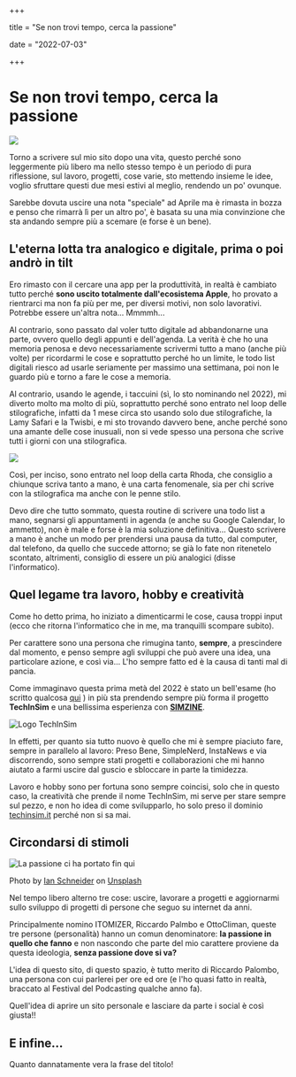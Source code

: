 +++

title = "Se non trovi tempo, cerca la passione"

date = "2022-07-03"

+++

# Se non trovi tempo, cerca la passione

![](https://res.cloudinary.com/presobene/image/upload/v1656872467/photo_2022-07-03_20-20-47_njvlgo.jpg)

Torno a scrivere sul mio sito dopo una vita, questo perché sono leggermente più libero ma nello stesso tempo è un periodo di pura riflessione, sul lavoro, progetti, cose varie, sto mettendo insieme le idee, voglio sfruttare questi due mesi estivi al meglio, rendendo un po' ovunque.

Sarebbe dovuta uscire una nota "speciale" ad Aprile ma è rimasta in bozza e penso che rimarrà lì per un altro po', è basata su una mia convinzione che sta andando sempre più a scemare (e forse è un bene).

## L'eterna lotta tra analogico e digitale, prima o poi andrò in tilt

Ero rimasto con il cercare una app per la produttività, in realtà è cambiato tutto perché **sono uscito totalmente dall'ecosistema Apple**, ho provato a rientrarci ma non fa più per me, per diversi motivi, non solo lavorativi. Potrebbe essere un'altra nota... Mmmmh...

Al contrario, sono passato dal voler tutto digitale ad abbandonarne una parte, ovvero quello degli appunti e dell'agenda. La verità è che ho una memoria penosa e devo necessariamente scrivermi tutto a mano (anche più volte) per ricordarmi le cose e soprattutto perché ho un limite, le todo list digitali riesco ad usarle seriamente per massimo una settimana, poi non le guardo più e torno a fare le cose a memoria. 

Al contrario, usando le agende, i taccuini (sì, lo sto nominando nel 2022), mi diverto molto ma molto di più, soprattutto perché sono entrato nel loop delle stilografiche, infatti da 1 mese circa sto usando solo due stilografiche, la Lamy Safari e la Twisbi, e mi sto trovando davvero bene, anche perché sono una amante delle cose inusuali, non si vede spesso una persona che scrive tutti i giorni con una stilografica.

![](https://res.cloudinary.com/presobene/image/upload/v1656873259/photo_2022-07-03_20-34-00_zmii92.jpg)

Così, per inciso, sono entrato nel loop della carta Rhoda, che consiglio a chiunque scriva tanto a mano, è una carta fenomenale, sia per chi scrive con la stilografica ma anche con le penne stilo.

Devo dire che tutto sommato, questa routine di scrivere una todo list a mano, segnarsi gli appuntamenti in agenda (e anche su Google Calendar, lo ammetto), non è male e forse è la mia soluzione definitiva... Questo scrivere a mano è anche un modo per prendersi una pausa da tutto, dal computer, dal telefono, da quello che succede attorno; se già lo fate non ritenetelo scontato, altrimenti, consiglio di essere un più analogici (disse l'informatico).

## Quel legame tra lavoro, hobby e creatività

Come ho detto prima, ho iniziato a dimenticarmi le cose, causa troppi input (ecco che ritorna l'informatico che in me, ma tranquilli scompare subito).

Per carattere sono una persona che rimugina tanto, **sempre**, a prescindere dal momento, e penso sempre agli sviluppi che può avere una idea, una particolare azione, e così via... L'ho sempre fatto ed è la causa di tanti mal di pancia.

Come immaginavo questa prima metà del 2022 è stato un bell'esame (ho scritto qualcosa [qui](https://www.instagram.com/p/CeHaezJIJUI/?utm_source=ig_web_copy_link) ) in più sta prendendo sempre più forma il progetto **TechInSim** e una bellissima esperienza con [**SIMZINE**](https://simzine.it). 

![Logo TechInSim](https://res.cloudinary.com/presobene/image/upload/v1656873167/Logo_TechInSim_q6wgpn.png)

In effetti, per quanto sia tutto nuovo è quello che mi è sempre piaciuto fare, sempre in parallelo al lavoro: Preso Bene, SimpleNerd, InstaNews e via discorrendo, sono sempre stati progetti e collaborazioni che mi hanno aiutato a farmi uscire dal guscio e sbloccare in parte la timidezza. 

Lavoro e hobby sono per fortuna sono sempre coincisi, solo che in questo caso, la creatività che prende il nome TechInSim, mi serve per stare sempre sul pezzo, e non ho idea di come svilupparlo, ho solo preso il dominio [techinsim.it](techinsim.it) perché non si sa mai.

## Circondarsi di stimoli

![La passione ci ha portato fin qui](https://res.cloudinary.com/presobene/image/upload/v1656871768/passione-led-us-here_ibd9ea.jpg)

Photo by <a href="https://unsplash.com/@goian?utm_source=unsplash&utm_medium=referral&utm_content=creditCopyText">Ian Schneider</a> on <a href="https://unsplash.com/s/photos/passion?utm_source=unsplash&utm_medium=referral&utm_content=creditCopyText">Unsplash</a>

Nel tempo libero alterno tre cose: uscire, lavorare a progetti e aggiornarmi sullo sviluppo di progetti di persone che seguo su internet da anni. 

Principalmente nomino ITOMIZER, Riccardo Palmbo e OttoCliman, queste tre persone (personalità) hanno un comun denominatore: **la passione in quello che fanno** e non nascondo che parte del mio carattere proviene da questa ideologia, **senza passione dove si va?** 

L'idea di questo sito, di questo spazio, è tutto merito di Riccardo Palombo, una persona con cui parlerei per ore ed ore (e l'ho quasi fatto in realtà, braccato al Festival del Podcasting qualche anno fa).

Quell'idea di aprire un sito personale e lasciare da parte i social è così giusta!! 

## E infine...

Quanto dannatamente vera la frase del titolo!

